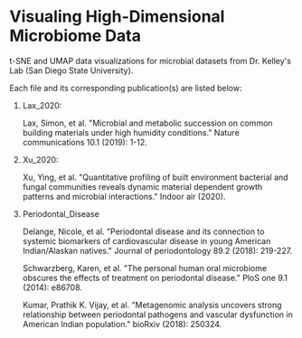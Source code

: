 # Visualing High-Dimensional Microbiome Data
t-SNE and UMAP data visualizations for microbial datasets from Dr. Kelley's Lab (San Diego State University).

Each file and its corresponding publication(s) are listed below:

1) Lax_2020:
   
   Lax, Simon, et al. "Microbial and metabolic succession on common building materials under high humidity conditions." Nature communications 10.1       (2019): 1-12.
   
2) Xu_2020:
   
   Xu, Ying, et al. "Quantitative profiling of built environment bacterial and fungal communities reveals dynamic material dependent growth             patterns and microbial interactions." Indoor air (2020).
   
3) Periodontal_Disease
   
   Delange, Nicole, et al. "Periodontal disease and its connection to systemic biomarkers of cardiovascular disease in young American                   Indian/Alaskan natives." Journal of periodontology 89.2 (2018): 219-227.
   
   Schwarzberg, Karen, et al. "The personal human oral microbiome obscures the effects of treatment on periodontal disease." PloS one 9.1 (2014):       e86708.
   
   Kumar, Prathik K. Vijay, et al. "Metagenomic analysis uncovers strong relationship between periodontal pathogens and vascular dysfunction in         American Indian population." bioRxiv (2018): 250324.

